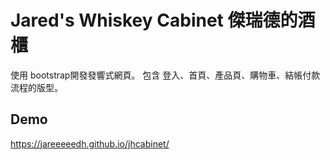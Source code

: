 # Jared's Whiskey Cabinet 傑瑞德的酒櫃

使用 bootstrap開發發響式網頁。
包含 登入、首頁、產品頁、購物車、結帳付款流程的版型。

## Demo ##
https://jareeeeedh.github.io/jhcabinet/
